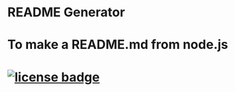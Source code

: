 
# README Generator

# To make a README.md from node.js
  
# [![license badge](https://img.shields.io/badge/license-Apache-brightgreen)](https://opensource.org/licenses/Apache-2.0)

  